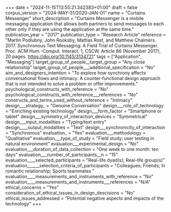 +++
date = "2024-11-15T13:55:21.342383+01:00"
draft = false
corpus_version = "2024-MAY-31/2020-JAN-01"
name = "Curtains Messenger"
short_description = "Curtains Messenger is a mobile messaging application that allows both partners to send messages to each other only if they are using the application at the same time."
publication_year = "2017"
publication_type = "Research Article"
reference = "Martin Podlubny, John Rooksby, Mattias Rost, and Matthew Chalmers. 2017. Synchronous Text Messaging: A Field Trial of Curtains Messenger. Proc. ACM Hum.-Comput. Interact. 1, CSCW, Article 86 (November 2017), 20 pages. https://doi.org/10.1145/3134721"
tags = ["Application", "Messaging"]
target_group_of_people__target_group = "Any close relationship"
target_group_of_people___additional_specification = "No"
aim_and_designers_intention = "To explore how synchrony affects conversational flows and intimacy. A counter-functional design approach that is not intended to solve a problem or offer improvements."
psychological_constructs_with_reference = "No"
psychological_constructs_with_reference___references = "No"
constructs_and_terms_used_without_reference = "Intimacy"
design___strategy_ = "Genuine Conversation"
design___role_of_technology = "Enriching existing technology"
design___form_factor = "Smartphone or tablet"
design___symmetry_of_interaction_devices = "Symmetrical"
design___input_modalities = "Typing/text entry"
design____output_modalities = "Text"
design___synchronicity_of_interaction = "Synchronous"
evaluation_ = "Yes"
evaluation___methodology = "Qualitative"
evaluation___type_of_study = "Field study: user testing in natural environment"
evaluation___experimental_design = "No"
evaluation___duration_of_data_collection = "One week to one month: ten days"
evaluation___number_of_participants__n = "15"
evaluation____selected_participants = "Real-life dyad(s); Real-life group(s)"
evaluation______selection_criteria_of_participants = "Colleagues; Friends; In romantic relationship; Sports teammates "
evaluation____measurements_and_instruments_with_reference = "No"
evaluation____measurements_and_instruments___references = "N/A"
ethical_concerns = "Yes"
consideration_of_ethical_issues_in_design_descisions = "No"
ethical_issues_addressed = "Potential negative aspects and impacts of the technology"
+++
